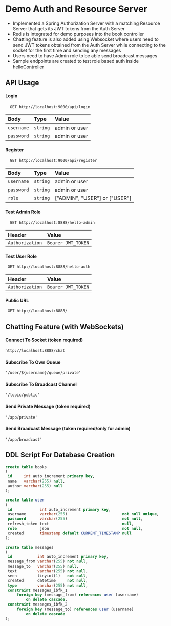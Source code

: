 
# Demo Auth and Resource Server
- Implemented a Spring Authorization Server with a matching Resource Server that gets its JWT tokens from the Auth Server 
- Redis is integrated for demo purposes into the book controller
- Chatting feature is also added using Websocket where users need to send JWT tokens obtained from the Auth Server while connecting to the socket for the first time and sending any messages
- Users need to have Admin role to be able send broadcast messages
- Sample endpoints are created to test role based auth inside helloController

## API Usage

#### Login

```http
  GET http://localhost:9000/api/login
```

| Body       | Type     | Value              |
| :--------  | :------- | :------------------------- |
| `username` | `string` | admin or user 
| `password` | `string` | admin or user 


#### Register
```http
  GET http://localhost:9000/api/register
```

| Body       | Type     | Value              |
| :--------  | :------- | :------------------------- |
| `username` | `string` | admin or user 
| `password` | `string` | admin or user 
| `role` | `string` | ["ADMIN", "USER"] or ["USER"]


#### Test Admin Role

```http
  GET http://localhost:8888/hello-admin
```
| Header            | Value              |
| :--------         | :----------------- |
| `Authorization`   | `Bearer JWT_TOKEN` |  

#### Test User Role

```http
 GET http://localhost:8888/hello-auth
```
| Header            | Value              |
| :--------         | :----------------- |
| `Authorization`   | `Bearer JWT_TOKEN` |  

#### Public URL

```http
 GET http://localhost:8888/
```

## Chatting Feature (with WebSockets)

#### Connect To Socket (token required)
```http
http://localhost:8888/chat
```

#### Subscribe To Own Queue
```http
'/user/${username}/queue/private'
```

#### Subscribe To Broadcast Channel
```http
'/topic/public'
```

#### Send Private Message (token required)

```http
'/app/private'
```


#### Send Broadcast Message (token required/only for admin)

```http
'/app/broadcast'
```
## DDL Script For Database Creation

   ```sql
   create table books
(
    id     int auto_increment primary key,
    name   varchar(255) null,
    author varchar(255) null
);

create table user
(
    id            int auto_increment primary key,
    username      varchar(255)                        not null unique,
    password      varchar(255)                        not null,
    refresh_token text                                null,
    role          json                                not null,
    created       timestamp default CURRENT_TIMESTAMP null
);

create table messages
(
    id           int auto_increment primary key,
    message_from varchar(255) not null,
    message_to   varchar(255) null,
    text         varchar(255) not null,
    seen         tinyint(1)   not null,
    created      datetime     not null,
    type         varchar(255) not null,
    constraint messages_ibfk_1
        foreign key (message_from) references user (username)
            on delete cascade,
    constraint messages_ibfk_2
        foreign key (message_to) references user (username)
            on delete cascade
);

   ```
